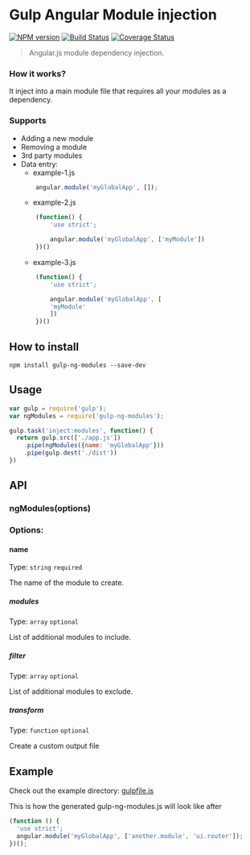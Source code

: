 # Gulp Angular Module injection
[![NPM version](https://badge.fury.io/js/gulp-ng-modules.svg)](https://npmjs.org/package/gulp-ng-modules)
[![Build Status](https://travis-ci.org/11joselu/gulp-ng-modules.svg?branch=master)](https://travis-ci.org/11joselu/gulp-ng-modules/)
[![Coverage Status](https://coveralls.io/repos/github/11joselu/gulp-ng-modules/badge.svg?branch=master)](https://coveralls.io/github/11joselu/gulp-ng-modules?branch=master)
> Angular.js module dependency injection.

### How it works?

It inject into a main module file that requires all your modules as a dependency. 

### Supports
- Adding a new module
- Removing a module
- 3rd party modules
- Data entry:
    - example-1.js
    ```javascript
        angular.module('myGlobalApp', []);
    ```
    - example-2.js
    ```javascript
        (function() {
            'use strict';

            angular.module('myGlobalApp', ['myModule'])
        })()
    ```
    - example-3.js
    ```javascript
        (function() {
            'use strict';

            angular.module('myGlobalApp', [
            'myModule'
            ])
        })()
    ```

## How to install

```npm install gulp-ng-modules --save-dev```

## Usage
```javascript
var gulp = require('gulp');
var ngModules = require('gulp-ng-modules');

gulp.task('inject:modules', function() {
  return gulp.src(['./app.js'])
    .pipe(ngModules({name: 'myGlobalApp'}))
    .pipe(gulp.dest('./dist'))
})
```

## API

### ngModules(options)

### Options:
#### name

Type: `string` `required`

The name of the module to create.

##### modules

Type: `array` `optional`

List of additional modules to include.

##### filter

Type: `array` `optional`

List of additional modules to exclude.

##### transform

Type: `function` `optional`

Create a custom output file

## Example

Check out the example directory: [gulpfile.js](example/gulpfile.js)

This is how the generated gulp-ng-modules.js will look like after

```javascript
(function () {
  'use strict';
  angular.module('myGlobalApp', ['another.module', 'ui.router']);
})();
```
